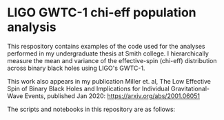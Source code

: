# LIGO GWTC-1 chi-eff population analysis
This respository contains examples of the code used for the analyses performed in my undergraduate thesis at Smith college. I hierarchically measure the mean and variance of the effective-spin (chi-eff) distribution across binary black holes using LIGO's GWTC-1. 

This work also appears in my publication Miller et. al, The Low Effective Spin of Binary Black Holes and Implications for Individual Gravitational-Wave Events, published Jan 2020: https://arxiv.org/abs/2001.06051

The scripts and notebooks in this repository are as follows: 
